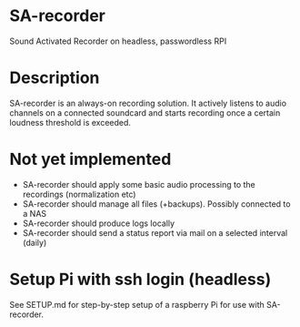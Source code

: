 # SA-recorder
Sound Activated Recorder on headless, passwordless RPI

# Description
SA-recorder is an always-on recording solution. It actively listens to audio channels on a connected soundcard and starts recording once a certain loudness threshold is exceeded.

# Not yet implemented
- SA-recorder should apply some basic audio processing to the recordings (normalization etc)
- SA-recorder should manage all files (+backups). Possibly connected to a NAS
- SA-recorder should produce logs locally
- SA-recorder should send a status report via mail on a selected interval (daily)

# Setup Pi with ssh login (headless)
See SETUP.md for step-by-step setup of a raspberry Pi for use with SA-recorder.
